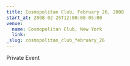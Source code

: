 ```yaml
---
title: Cosmopolitan Club, February 26, 2008
start_at: 2008-02-26T12:00:00-05:00
venue:
  name: Cosmopolitan Club, New York
  link:
_slug: cosmopolitan_club_february_26
---
```


Private Event
